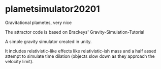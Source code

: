 # plametsimulator20201
Gravitational plametes, very nice


The attractor code is based on Brackeys' Gravity-Simulation-Tutorial


A simple gravity simulator created in unity.

It includes relativistic-like effects like relativistic-ish mass and a half assed attempt to simulate time dilation (objects slow down as they approach the velocity limit).
